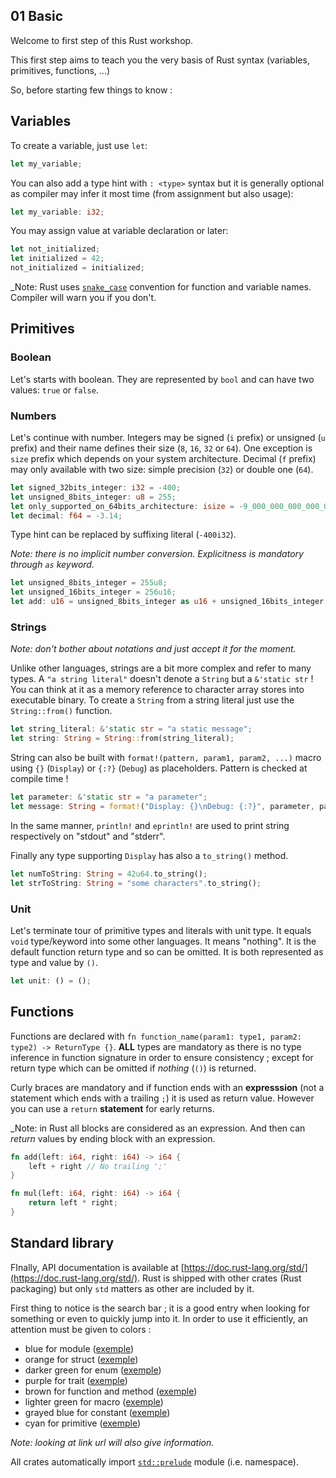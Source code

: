 01 Basic
--------

Welcome to first step of this Rust workshop.

This first step aims to teach you the very basis of Rust syntax (variables, primitives, functions, ...)

So, before starting few things to know :

## Variables

To create a variable, just use `let`:

```rust
let my_variable;
```

You can also add a type hint with `: <type>` syntax but it is generally optional as compiler may infer it most time (from assignment but also usage):

```rust
let my_variable: i32;
```

You may assign value at variable declaration or later:

```rust
let not_initialized;
let initialized = 42;
not_initialized = initialized;
```

_Note: Rust uses [`snake_case`](https://en.wikipedia.org/wiki/Snake_case) convention for function and variable names. Compiler will warn you if you don't.

## Primitives

### Boolean

Let's starts with boolean. They are represented by `bool` and can have two values: `true` or `false`.

### Numbers

Let's continue with number. Integers may be signed (`i` prefix) or unsigned (`u` prefix) and their name defines their size (`8`, `16`, `32` or `64`). One exception is `size` prefix which depends on your system architecture. Decimal (`f` prefix) may only available with two size: simple precision (`32`) or double one (`64`).

```rust
let signed_32bits_integer: i32 = -400;
let unsigned_8bits_integer: u8 = 255;
let only_supported_on_64bits_architecture: isize = -9_000_000_000_000_000_000;
let decimal: f64 = -3.14;
```

Type hint can be replaced by suffixing literal (`-400i32`).

_Note: there is no implicit number conversion. Explicitness is mandatory through `as` keyword._

```rust
let unsigned_8bits_integer = 255u8;
let unsigned_16bits_integer = 256u16;
let add: u16 = unsigned_8bits_integer as u16 + unsigned_16bits_integer;
```

### Strings

_Note: don't bother about notations and just accept it for the moment._

Unlike other languages, strings are a bit more complex and refer to many types. A `"a string literal"` doesn't denote a `String` but a `&'static str` ! You can think at it as a memory reference to character array stores into executable binary. To create a `String` from a string literal just use the `String::from()` function.

```rust
let string_literal: &'static str = "a static message";
let string: String = String::from(string_literal);
```

String can also be built with `format!(pattern, param1, param2, ...)` macro using `{}` (`Display`) or `{:?}` (`Debug`) as placeholders. Pattern is checked at compile time !

```rust
let parameter: &'static str = "a parameter";
let message: String = format!("Display: {}\nDebug: {:?}", parameter, parameter);
```

In the same manner, `println!` and `eprintln!` are used to print string respectively on "stdout" and "stderr".

Finally any type supporting `Display` has also a `to_string()` method.

```rust
let numToString: String = 42u64.to_string();
let strToString: String = "some characters".to_string();
```

### Unit

Let's terminate tour of primitive types and literals with unit type. It equals `void` type/keyword into some other languages. It means "nothing". It is the default function return type and so can be omitted. It is both represented as type and value by `()`.

```rust
let unit: () = ();
```

## Functions

Functions are declared with `fn function_name(param1: type1, param2: type2) -> ReturnType {}`. **ALL** types are mandatory as there is no type inference in function signature in order to ensure consistency ; except for return type which can be omitted if _nothing_ (`()`) is returned.

Curly braces are mandatory and if function ends with an **expresssion** (not a statement which ends with a trailing `;`) it is used as return value. However you can use a `return` **statement** for early returns.

_Note: in Rust all blocks are considered as an expression. And then can _return_ values by ending block with an expression.

```rust
fn add(left: i64, right: i64) -> i64 {
    left + right // No trailing ';'
}

fn mul(left: i64, right: i64) -> i64 {
    return left * right;
}
```

## Standard library

FInally, API documentation is available at [https://doc.rust-lang.org/std/](https://doc.rust-lang.org/std/). Rust is shipped with other crates (Rust packaging) but only `std` matters as other are included by it.

First thing to notice is the search bar ; it is a good entry when looking for something or even to quickly jump into it. In order to use it efficiently, an attention must be given to colors :

* blue for module ([exemple](https://doc.rust-lang.org/stable/std/usize/))
* orange for struct ([exemple](https://doc.rust-lang.org/stable/std/string/struct.String.html))
* darker green for enum ([exemple](https://doc.rust-lang.org/stable/std/result/enum.Result.html))
* purple for trait ([exemple](https://doc.rust-lang.org/stable/std/marker/trait.Copy.html))
* brown for function and method ([exemple](https://doc.rust-lang.org/stable/std/result/enum.Result.html#method.is_ok))
* lighter green for macro ([exemple](https://doc.rust-lang.org/stable/std/macro.println.html))
* grayed blue for constant ([exemple](https://doc.rust-lang.org/stable/std/usize/constant.MAX.html))
* cyan for primitive ([exemple](https://doc.rust-lang.org/stable/std/primitive.usize.html))

_Note: looking at link url will also give information._

All crates automatically import [`std::prelude`](https://doc.rust-lang.org/std/prelude/) module (i.e. namespace).
